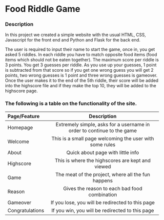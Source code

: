 # Food Riddle Game

### Description

In this project we created a simple website with the usual HTML, CSS, Javascript for the front end and Python and Flask for the back end.

The user is required to input their name to start the game, once in, you get asked 5 riddles.
In each riddle you have to match opposite food items (food items which should not be eaten together).
The maximum score per riddle is 3 points.
You get 3 guesses per riddle. As you use up your guesses, 1 point is subtracted from that score so if you get one wrong guess you will get 2 points, two wrong guesses is 1 point and three wrong guesses is gameover.
Once the user makes it to the end of the 5th riddle, their score will be added into the highscore file and if they make the top 10, they will be added to the highscore page.


### The following is a table on the functionality of the site.

| Page/Feature | Description |
| :--- | :---: |
| Homepage | Extremely simple, asks for a username in order to continue to the game |
| Welcome | This is a small page welcoming the user with some rules |
| About | Quick about page with little info |
| Highscore | This is where the highscores are kept and viewed |
| Game | The meat of the project, where all the fun happens |
| Reason | Gives the reason to each bad food combination |
| Gameover | If you lose, you will be redirected to this page |
| Congratulations | If you win, you will be redirected to this page |
